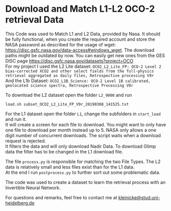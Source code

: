 # Download and Match L1-L2 OCO-2 retrieval Data

This Code was used to Match L1 and L2 Data, provided by Nasa. It should be fully functional, when you create the required account and store the NASA password as described for the usage of wget: https://disc.gsfc.nasa.gov/data-access#windows_wget.
The download paths might be outdated by now. You can easily get new ones from the GES DISC page https://disc.gsfc.nasa.gov/datasets?project=OCO  
For my project I used the L2 Lite dataset: `OCO2_L2_Lite_FP: OCO-2 Level 2 bias-corrected XCO2 and other select fields from the full-physics retrieval aggregated as daily files, Retrospective processing V9r`  
And the L1b Dataset: `OCO2_L1B_Science: OCO-2 Level 1B calibrated, geolocated science spectra, Retrospective Processing V8r`  


To download the L2 dataset open the folder `L2_9000` and run 
```
load.sh subset_OCO2_L2_Lite_FP_V9r_20190308_141525.txt
```
For the L1 dataset open the folder `L1`, change the subfolders in `start_load` and run it.  
It will create a screen for each file to download. You might want to only have one file to download per month instead up to 5. 
NASA only allows a one digit number of concurrent downloads. The script waits when a download request is rejected.  
It filters the data and will only download Nadir Data. To download Glimp data the filter has to be changed in the L1 download file.

The file `process.py` is responsible for matching the two File Types. The L2 data is relatively small and less files exist than for the L1 data.  
At the end I run `postprocess.py` to further sort out some problematic data.  

The code was used to create a dataset to learn the retrieval process with an Invertible Neural Network.

For questions and remarks, feel free to contact me at kleinicke@stud.uni-heidelberg.de
